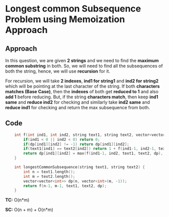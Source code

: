 # Longest common Subsequence Problem using Memoization Approach

## Approach

In this question, we are given **2 strings** and we need to find the **maximum common substring** in both. So, we will need to find all the subsequences of both the string, hence, we will use **recursion** for it.

For recursion, we will take **2 indexes**, **ind1 for string1** and **ind2 for string2** which will be pointing at the last character of the string. If both **characters matches (Base Case)**, then the **indexes** of both get **reduced to 1** and also **add 1** before reducing. But, if the string **characters match**, then keep **ind1 same** and **reduce ind2** for checking and similarly take **ind2 same** and **reduce ind1** for checking and return the max subsequence from both.

## Code

```c++
    int f(int ind1, int ind2, string text1, string text2, vector<vector<int>>& dp){
        if(ind1 < 0 || ind2 < 0) return 0;
        if(dp[ind1][ind2] != -1) return dp[ind1][ind2];
        if(text1[ind1] == text2[ind2]) return 1 + f(ind1-1, ind2-1, text1, text2, dp);
        return dp[ind1][ind2] = max(f(ind1-1, ind2, text1, text2, dp), f(ind1, ind2-1, text1, text2, dp));
    }

    int longestCommonSubsequence(string text1, string text2) {
        int n = text1.length();
        int m = text2.length();
        vector<vector<int>> dp(n, vector<int>(m, -1));
        return f(n-1, m-1, text1, text2, dp);
    }
```

**TC:** O(n\*m)

**SC:** O(n + m) + O(n\*m)
